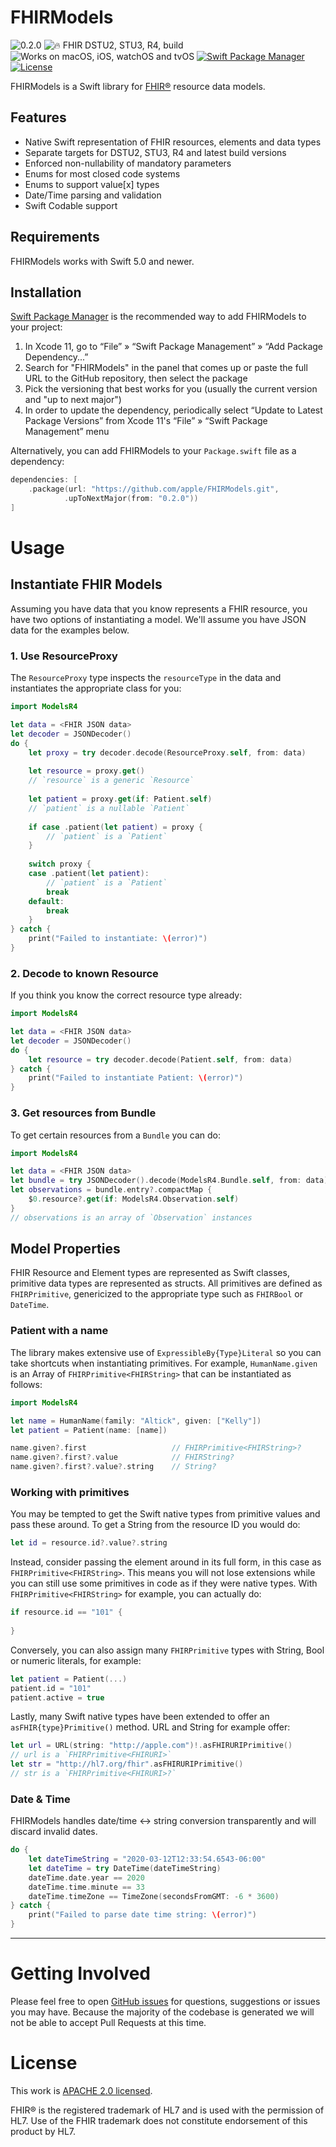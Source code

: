 FHIRModels
==========

![0.2.0](https://img.shields.io/badge/Latest-0.2.0-blueviolet.svg?style=flat) ![🔥 FHIR DSTU2, STU3, R4, build](https://img.shields.io/badge/🔥_FHIR-DSTU2_•%20STU3•%20R4_•%20β4.4-orange.svg?style=flat) ![Works on macOS, iOS, watchOS and tvOS](https://img.shields.io/badge/Platform-macOS_•%20iOS_•%20watchOS_•%20tvOS-blue.svg?style=flat) [![Swift Package Manager](https://img.shields.io/badge/SPM-compatible-brightgreen.svg?style=flat)][spm] [![License](https://img.shields.io/badge/License-APACHE_2.0-lightgrey.svg?style=flat)](#license)

FHIRModels is a Swift library for [FHIR®][fhir] resource data models.

## Features

- Native Swift representation of FHIR resources, elements and data types
- Separate targets for DSTU2, STU3, R4 and latest build versions
- Enforced non-nullability of mandatory parameters
- Enums for most closed code systems
- Enums to support value[x] types
- Date/Time parsing and validation
- Swift Codable support

## Requirements

FHIRModels works with Swift 5.0 and newer.

## Installation

[Swift Package Manager][spm] is the recommended way to add FHIRModels to your project:

1. In Xcode 11, go to “File” » “Swift Package Management” » “Add Package Dependency...”
2. Search for "FHIRModels" in the panel that comes up or paste the full URL to the GitHub repository, then select the package
3. Pick the versioning that best works for you (usually the current version and "up to next major")
4. In order to update the dependency, periodically select “Update to Latest Package Versions” from Xcode 11's “File” » “Swift Package Management” menu

Alternatively, you can add FHIRModels to your `Package.swift` file as a dependency:

```swift
dependencies: [
    .package(url: "https://github.com/apple/FHIRModels.git",
            .upToNextMajor(from: "0.2.0"))
]
```

Usage
=====

## Instantiate FHIR Models

Assuming you have data that you know represents a FHIR resource, you have two options of instantiating a model. We'll assume you have JSON data for the examples below.

### 1. Use ResourceProxy

The `ResourceProxy` type inspects the `resourceType` in the data and instantiates the appropriate class for you:

```swift
import ModelsR4

let data = <FHIR JSON data>
let decoder = JSONDecoder()
do {
    let proxy = try decoder.decode(ResourceProxy.self, from: data)
    
    let resource = proxy.get()
    // `resource` is a generic `Resource`
    
    let patient = proxy.get(if: Patient.self)
    // `patient` is a nullable `Patient`
    
    if case .patient(let patient) = proxy {
        // `patient` is a `Patient`
    }
    
    switch proxy {
    case .patient(let patient):
        // `patient` is a `Patient`
        break
    default:
        break
    }
} catch {
    print("Failed to instantiate: \(error)")
}
```

### 2. Decode to known Resource

If you think you know the correct resource type already:

```swift
import ModelsR4

let data = <FHIR JSON data>
let decoder = JSONDecoder()
do {
    let resource = try decoder.decode(Patient.self, from: data)
} catch {
    print("Failed to instantiate Patient: \(error)")
}
```

### 3. Get resources from Bundle

To get certain resources from a `Bundle` you can do:

```swift
import ModelsR4

let data = <FHIR JSON data>
let bundle = try JSONDecoder().decode(ModelsR4.Bundle.self, from: data)
let observations = bundle.entry?.compactMap {
    $0.resource?.get(if: ModelsR4.Observation.self)
}
// observations is an array of `Observation` instances
```

## Model Properties

FHIR Resource and Element types are represented as Swift classes,
primitive data types are represented as structs.
All primitives are defined as `FHIRPrimitive`,
genericized to the appropriate type such as `FHIRBool` or `DateTime`.

### Patient with a name

The library makes extensive use of `ExpressibleBy{Type}Literal` so you can take shortcuts when instantiating primitives.
For example, `HumanName.given` is an Array of `FHIRPrimitive<FHIRString>` that can be instantiated as follows:

```swift
import ModelsR4

let name = HumanName(family: "Altick", given: ["Kelly"])
let patient = Patient(name: [name])

name.given?.first                   // FHIRPrimitive<FHIRString>?
name.given?.first?.value            // FHIRString?
name.given?.first?.value?.string    // String?
```

### Working with primitives

You may be tempted to get the Swift native types from primitive values and pass these around.
To get a String from the resource ID you would do:

```swift
let id = resource.id?.value?.string
```

Instead, consider passing the element around in its full form, in this case as `FHIRPrimitive<FHIRString>`.
This means you will not lose extensions while you can still use some primitives in code as if they were native types.
With `FHIRPrimitive<FHIRString>` for example, you can actually do:

```swift
if resource.id == "101" {
    
}
```

Conversely, you can also assign many `FHIRPrimitive` types with String, Bool or numeric literals, for example:

```swift
let patient = Patient(...)
patient.id = "101"
patient.active = true
```

Lastly, many Swift native types have been extended to offer an `asFHIR{type}Primitive()` method. URL and String for example offer:

```swift
let url = URL(string: "http://apple.com")!.asFHIRURIPrimitive()
// url is a `FHIRPrimitive<FHIRURI>`
let str = "http://hl7.org/fhir".asFHIRURIPrimitive()
// str is a `FHIRPrimitive<FHIRURI>?`
```

### Date & Time

FHIRModels handles date/time ↔︎ string conversion transparently and will discard invalid dates.

```swift
do {
    let dateTimeString = "2020-03-12T12:33:54.6543-06:00"
    let dateTime = try DateTime(dateTimeString)
    dateTime.date.year == 2020
    dateTime.time.minute == 33
    dateTime.timeZone == TimeZone(secondsFromGMT: -6 * 3600)
} catch {
    print("Failed to parse date time string: \(error)")
}
```

---

Getting Involved
================

Please feel free to open [GitHub issues][issues] for questions, suggestions or issues you may have.
Because the majority of the codebase is generated we will not be able to accept Pull Requests at this time.

License
=======

This work is [APACHE 2.0 licensed](./LICENSE).

FHIR® is the registered trademark of HL7 and is used with the permission of HL7. Use of the FHIR trademark does not constitute endorsement of this product by HL7.

[fhir]: https://hl7.org/fhir
[issues]: https://github.com/apple/FHIRModels/issues
[spm]: https://github.com/apple/swift-package-manager
